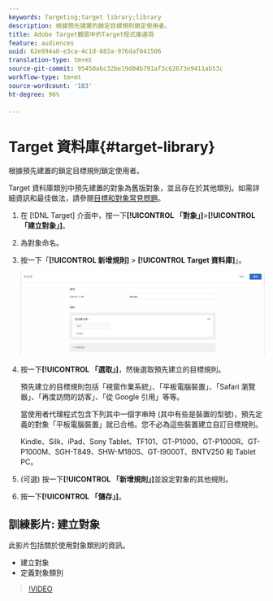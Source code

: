 ```yaml
---
keywords: Targeting;target library;library
description: 根據預先建置的鎖定目標規則鎖定使用者。
title: Adobe Target觀眾中的Target程式庫選項
feature: audiences
uuid: 62e894a8-e3ca-4c1d-883a-976daf041506
translation-type: tm+mt
source-git-commit: 95450abc32be19d04b791af3c62673e9411ab53c
workflow-type: tm+mt
source-wordcount: '183'
ht-degree: 96%

---
```



# Target 資料庫{#target-library}

根據預先建置的鎖定目標規則鎖定使用者。

Target 資料庫類別中預先建置的對象為舊版對象，並且存在於其他類別。如需詳細資訊和最佳做法，請參閱[目標和對象常見問題](/help/c-target/c-troubleshooting-targets-and-audiences/troubleshooting-targets-and-audiences.md#concept_C4EE4B8F4840430CBD798D579A8F208D)。

1. 在 [!DNL Target] 介面中，按一下&#x200B;**[!UICONTROL 「對象」]**>**[!UICONTROL 「建立對象」]**。
1. 為對象命名。
1. 按一下「**[!UICONTROL 新增規則]** > **[!UICONTROL Target 資料庫]**」。

   ![定位程式庫](assets/target_library.png)

1. 按一下&#x200B;**[!UICONTROL 「選取」]**，然後選取預先建立的目標規則。

   預先建立的目標規則包括「視窗作業系統」、「平板電腦裝置」、「Safari 瀏覽器」、「再度訪問的訪客」、「從 Google 引用」等等。

   當使用者代理程式包含下列其中一個字串時 (其中有些是裝置的型號)，預先定義的對象「平板電腦裝置」就已合格。您不必為這些裝置建立自訂目標規則。

   Kindle、Silk、iPad、Sony Tablet、TF101、GT-P1000、GT-P1000R、GT-P1000M、SGH-T849、SHW-M180S、GT-I9000T、BNTV250 和 Tablet PC。

1. (可選) 按一下&#x200B;**[!UICONTROL 「新增規則」]**&#x200B;並設定對象的其他規則。
1. 按一下&#x200B;**[!UICONTROL 「儲存」]**。

## 訓練影片: 建立對象

此影片包括關於使用對象類別的資訊。

* 建立對象
* 定義對象類別

>[!VIDEO](https://video.tv.adobe.com/v/17392)
